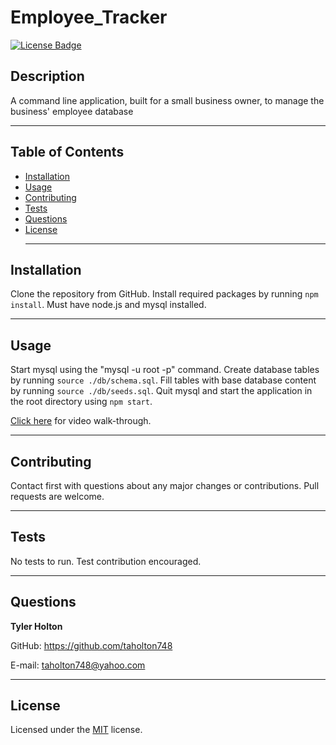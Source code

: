 # Employee_Tracker
  [![License Badge](https://img.shields.io/badge/license-MIT-blue)](https://choosealicense.com/licenses/mit/)
  ## Description
  A command line application, built for a small business owner, to manage the business' employee database <hr>
  
  ## Table of Contents
  * [Installation](#installation)
  * [Usage](#usage)
  * [Contributing](#contributing)
  * [Tests](#tests)
  * [Questions](#questions) 
  * [License](#license) <hr>
  

  ## Installation
   Clone the repository from GitHub. Install required packages by running ` npm install `. Must have node.js and mysql installed. <hr>

  ## Usage
   Start mysql using the "mysql -u root -p" command. Create database tables by running ` source ./db/schema.sql `. Fill tables with base database content by running ` source ./db/seeds.sql `. Quit mysql and start the application in the root directory using ` npm start `. 

   [Click here](https://drive.google.com/file/d/1AO78ghAfjqJ8fQyu-eL-FMLzxyXVfLqa/view) for video walk-through.<hr>

  ## Contributing
  Contact first with questions about any major changes or contributions. Pull requests are welcome. <hr>

  ## Tests
   No tests to run. Test contribution encouraged.<hr>

  ## Questions
  <strong>Tyler Holton</strong>

  GitHub: https://github.com/taholton748
  
  E-mail: taholton748@yahoo.com <hr>
  
  ## License
  Licensed under the [MIT](https://choosealicense.com/licenses/mit/) license.